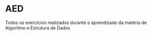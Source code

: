 # AED

Todos os exercícios realizados durante o aprendizado da matéria de Algoritmo e Estrutura de Dados
